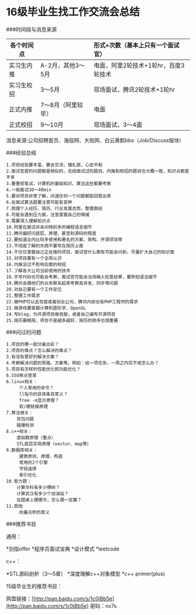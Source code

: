 16级毕业生找工作交流会总结
====

###时间段与消息来源

|各个时间点  |                  |形式+次数（基本上只有一个面试官）        |
|------------|:-----------------|:----------------------------------------|
|实习生内推  |A-2月，其他3～5月 |电面，阿里2轮技术+1轮hr，百度3轮技术     |
|实习生校招  |3～5月            |现场面试，腾讯2轮技术+1轮hr              |
|正式内推    |7～8月（阿里较早）|电面                                     |
|正式校招    |9～10月           |现场面试，3～4面                         |

消息来源:公司招聘首页、海投网、大街网、白云黄鹤bbs（Job/Discuss版块）

###经验总结

    1.项目经验要丰富，要会交流，懂礼貌，心态平和
    2.面试官提的问题都是相似的，总结面试过的题目，内推和校招的题目也大概一致，知识点都差不多
    3.要重视笔试，计算机的基础知识、算法这些都要考察
    4.一般面试30～40min
    5.要对项目非常了解，问道任何一个问题都能回答出来
    6.在面试算法题要注意可能有变种
    7.梳理个人经历、简历、行业发展态势，整理面经
    8.可能会遇到压力面，注意掌握自己的情绪
    9.需要深入理解知识点
    10.阿里在面试并未问特别多的编程语言细节
    11.腾讯偏好问底层、原理，甚至到源码的程度
    12.要知道业内比较多使用和著名的方案、架构、开源项目等
    13.不彻底了解的东西不要写在简历上面
    14.不仅仅掌握自己正在做的项目，面试官什么都有可能会问到，尽量扩大自己的知识面
    15.对项目要有一个全局认识
    16.内推没过不影响后面的校招
    17.了解各大公司当前使用的技术
    18.手写代码也可能会考察，面试官可能会当场输入检查结果，要熟知语法细节
    19.腾讯会跟他们的业务联系起来考察高并发、同步等问题
    20.对自己要有一个工作定位
    21.整理工作需求
    22.做PHP可以去百度或者创业公司，腾讯内部也有PHP工程师的需求
    23.做游戏要掌握计算机图形学、OpenGL
    24.写blog，为开源项目做贡献，或者自己编写开源项目
    25.简历要精简，项目不是越多越好，简历的排序也很重要

###问过的问题

    1.项目的哪一部分最出彩？
    2.项目的难点？怎么解决的难点？
    3.有没有更好的解决方案？
    4.考察解决问题的思路、方案等。例如：给一项任务，一周之内完不成怎么办？
    5.项目有怎样的性能优化和功能优化？
    6.SSO单点登录
    6.linux相关：
         个人常用的命令？
         ll指令的具体条目意义？
         free -m显示原理？
         软/硬链接原理
    7.算法相关：
        背包问题
        碰撞检测
    8.c++相关：
        虚函数原理（重点）
        STL底层实现原理（vector、map等）
    9.数据库相关：
         建表原则、原理、构造
         常用的2个引擎
         字段选择
         索引优化
    10.智力题：
        计算华科有多少棵树？
        计算武汉有多少个加油站？
        在圆桌上摆硬币，怎么摆一定赢？
    11.其他
         向量点积的意义

###推荐书目

通用：

*剑指offer
*程序员面试宝典
*设计模式
*leetcode
    
c++：

*STL源码剖析（3～5章）
*深度理解c++对象模型
*c++ primer(plus)
         
15级毕业生的推荐书目：

网盘链接：[http://pan.baidu.com/s/1c0iBb5e](http://pan.baidu.com/s/1c0iBb5e) 密码：nx7s



